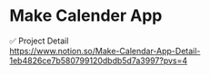 # Make Calender App

✅ Project Detail<br>
https://www.notion.so/Make-Calendar-App-Detail-1eb4826ce7b580799120dbdb5d7a3997?pvs=4
